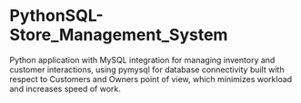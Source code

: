 # PythonSQL-Store_Management_System
Python application with MySQL integration for managing inventory and customer interactions, using pymysql for database connectivity built with respect to Customers and Owners point of view, which minimizes workload and increases speed of work.
